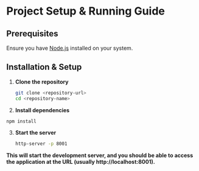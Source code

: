 # Project Setup & Running Guide  

## Prerequisites  
Ensure you have [Node.js](https://nodejs.org/) installed on your system.  

## Installation & Setup  

1. **Clone the repository**
   ```sh 
   git clone <repository-url>
   cd <repository-name>
   ```
2. **Install dependencies**
  ```sh
  npm install
  ```
  
3. **Start the server**
   ```sh 
   http-server -p 8001
   ```
**This will start the development server, and you should be able to access the application at the URL (usually http://localhost:8001).**
